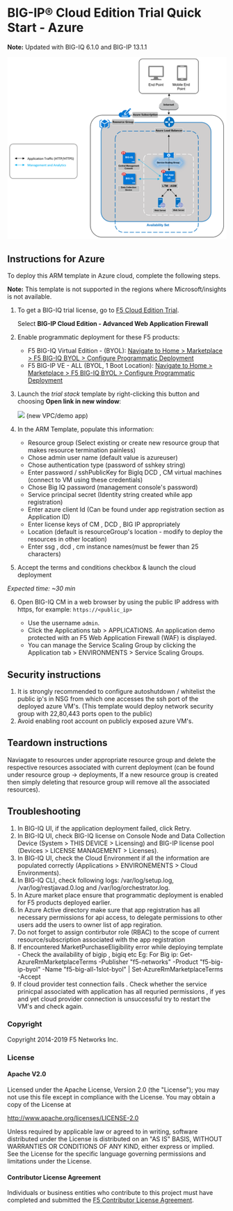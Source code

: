 BIG-IP® Cloud Edition Trial Quick Start - Azure
===============================================

**Note:** Updated with BIG-IQ 6.1.0 and BIG-IP 13.1.1

![Deployment Diagram](../images/azure-ssg-example-in-cloud.png)

Instructions for Azure
----------------------

To deploy this ARM template in Azure cloud, complete the following steps.

**Note:** This template is not supported in the regions where Microsoft/insights is not available.

1. To get a BIG-IQ trial license, go to [F5 Cloud Edition Trial](https://f5.com/products/trials/product-trials).

   Select **BIG-IP Cloud Edition - Advanced Web Application Firewall**

2. Enable programmatic deployment for these F5 products:

   * F5 BIG-IQ Virtual Edition - (BYOL): [Navigate to Home > Marketplace > F5 BIG-IQ BYOL > Configure Programmatic Deployment](https://portal.azure.com/#blade/Microsoft_Azure_Marketplace/GalleryFeaturedMenuItemBlade/selectedMenuItemId/home/searchQuery/f5/resetMenuId/)
   * F5 BIG-IP VE - ALL (BYOL, 1 Boot Location): [Navigate to Home > Marketplace > F5 BIG-IQ BYOL > Configure Programmatic Deployment](https://portal.azure.com/#blade/Microsoft_Azure_Marketplace/GalleryFeaturedMenuItemBlade/selectedMenuItemId/home/searchQuery/f5/resetMenuId/)

3. Launch the *trial stack* template by right-clicking this button and choosing **Open link in new window**:

   <a href="https://portal.azure.com/#create/Microsoft.Template/uri/https%3A%2F%2Fraw.githubusercontent.com%2Ff5devcentral%2Ff5-big-ip-cloud-edition-trial-quick-start%2F6.1.0%2Fazure%2Fexperimental%2Fazuredeploy.json" target="_blank"><img src="http://azuredeploy.net/deploybutton.png"/></a> (new VPC/demo app)
   
4. In the ARM Template, populate this information:

   * Resource group (Select existing or create new resource group that makes resource termination painless)
   * Chose admin user name (default value is azureuser)
   * Chose authentication type (password of sshkey string)
   * Enter password / sshPublicKey for BigIq DCD , CM virtual machines (connect to VM using these credentials)
   * Chose Big IQ password (management console's password)
   * Service principal secret (Identity string created while app registration)
   * Enter azure client Id (Can be found under app registration section as Application ID)
   * Enter license keys of CM , DCD , BIG IP appropriately 
   * Location (default is resourceGroup's location - modify to deploy the resources in other location)
   * Enter ssg , dcd , cm instance names(must be fewer than 25 characters)

5. Accept the terms and conditions checkbox & launch the cloud deployment 

*Expected time: ~30 min*

6. Open BIG-IQ CM in a web browser by using the public IP address with https, for example: ``https://<public_ip>``

   * Use the username `admin`.
   * Click the Applications tab > APPLICATIONS. An application demo protected with an F5 Web Application Firewall (WAF) is displayed.
   * You can manage the Service Scaling Group by clicking the Application tab > ENVIRONMENTS > Service Scaling Groups.   

Security instructions
---------------------

1. It is strongly recommended to configure autoshutdown / whitelist the public ip's in NSG from which one accesses the ssh port of the deployed azure VM's. (This template would deploy network security group with 22,80,443 ports open to the public)
2. Avoid enabling root account on publicly exposed azure VM's.

Teardown instructions
---------------------

Naviagate to resources under appropriate resource group and delete the respective resources associated with current deployment (can be found under resource group -> deployments, If a new resource group is created then simply deleting that resource group will remove all the associated resources).

Troubleshooting
---------------

1. In BIG-IQ UI, if the application deployment failed, click Retry.
2.	In BIG-IQ UI, check BIG-IQ license on Console Node and Data Collection Device (System > THIS DEVICE > Licensing) and BIG-IP license pool (Devices > LICENSE MANAGEMENT > Licenses).
3.	In BIG-IQ UI, check the Cloud Environment if all the information are populated correctly (Applications > ENVIRONEMENTS > Cloud Environments).
4.	In BIG-IQ CLI, check following logs: /var/log/setup.log, /var/log/restjavad.0.log and /var/log/orchestrator.log.
5.  In Azure market place ensure that programmatic deployment is enabled for F5 products deployed earlier.
6.  In Azure Active directory make sure that app registration has all necessary permissions for api access, to delegate permissions to other users add the users to owner list of app regiration.
7.  Do not forget to assign contirbutor role (RBAC) to the scope of current resource/subscription associated with the app registration 
8. If encountered MarketPurchaseEligibility error while deploying template - Check the availability of bigip , bigiq etc 
        Eg: For Big ip:
        Get-AzureRmMarketplaceTerms -Publisher "f5-networks" -Product "f5-big-ip-byol" -Name "f5-big-all-1slot-byol" | Set-AzureRmMarketplaceTerms -Accept
9. If cloud provider test connection fails . Check whether the service prinicpal associated with application has all requried permissions , if yes and yet cloud provider connection is unsuccessful try to restart the VM's and check again.

### Copyright

Copyright 2014-2019 F5 Networks Inc.

### License

#### Apache V2.0

Licensed under the Apache License, Version 2.0 (the "License"); you may not use
this file except in compliance with the License. You may obtain a copy of the
License at

http://www.apache.org/licenses/LICENSE-2.0

Unless required by applicable law or agreed to in writing, software
distributed under the License is distributed on an "AS IS" BASIS,
WITHOUT WARRANTIES OR CONDITIONS OF ANY KIND, either express or implied.
See the License for the specific language governing permissions and limitations
under the License.

#### Contributor License Agreement

Individuals or business entities who contribute to this project must have
completed and submitted the [F5 Contributor License Agreement](http://f5-openstack-docs.readthedocs.io/en/latest/cla_landing.html).
